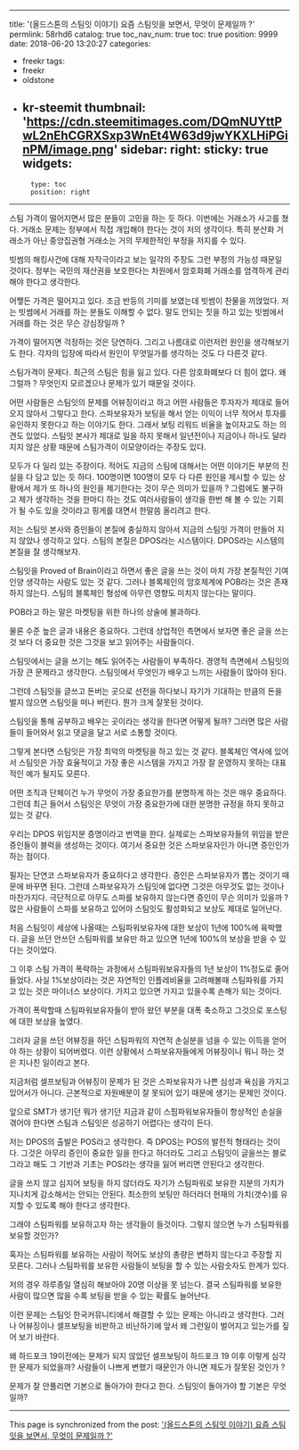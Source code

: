 
---
title: '(올드스톤의 스팀잇 이야기) 요즘 스팀잇을 보면서, 무엇이 문제일까 ?'
permlink: 58rhd6
catalog: true
toc_nav_num: true
toc: true
position: 9999
date: 2018-06-20 13:20:27
categories:
- freekr
tags:
- freekr
- oldstone
- kr-steemit
thumbnail: 'https://cdn.steemitimages.com/DQmNUYttPwL2nEhCGRXSxp3WnEt4W63d9jwYKXLHiPGinPM/image.png'
sidebar:
    right:
        sticky: true
widgets:
    -
        type: toc
        position: right
---


스팀 가격이 떨어지면서 많은 분들이 고민을 하는 듯 하다. 이번에는 거래소가 사고를 쳤다. 거래소 문제는 정부에서 직접 개입해야 한다는 것이 저의 생각이다. 특히 분산화 거래소가 아닌 중앙집권형 거래소는 거의 무제한적인 부정을 저지를 수 있다. 

빗썸의 해킹사건에 대해 자작극이라고 보는 일각의 주장도 그런 부정의 가능성 때문일 것이다. 정부는 국민의 재산권을 보호한다는 차원에서 암호화폐 거래소를 엄격하게 관리해야 한다고 생각한다. 

어쨓든 가격은 떨어지고 있다. 조금 반등의 기미를 보였는데 빗썸이 찬물을 끼얹었다. 저는 빗썸에서 거래를 하는 분들도 이해할 수 없다. 말도 안되는 짓을 하고 있는 빗썸에서 거래를 하는 것은 무슨  강심장일까 ? 

가격이 떨어지면 걱정하는 것은 당연하다. 그리고 나름대로 이런저런 원인을 생각해보기도 한다. 각자의 입장에 따라서 원인이 무엇일가를 생각하는 것도 다 다른것 같다. 

스팀가격이 문제다. 최근의 스팀은 힘을 잃고 있다. 다른 암호화폐보다 더 힘이 없다. 왜 그럴까 ?
무엇인지 모르겠으나 문제가 있기 때문일 것이다.

어떤 사람들은 스팀잇의 문제를 어뷰징이라고 하고 어떤 사람들은 투자자가 제대로 들어오지 않아서 그렇다고 한다. 스파보유자가 보팅을 해서 얻는 이익이 너무 적어서 투자를 유인하지 못한다고 하는 이야기도 한다. 그래서 보팅 리워드 비율을 높이자고도 하는 의견도 있었다. 스팀잇 본사가 제대로 일을 하지 못해서 일년전이나 지금이나 하나도 달라지지 않은 상황 때문에 스팀가격이 이모양이라는 주장도 있다. 

모두가 다 일리 있는 주장이다. 적어도 지금의 스팀에 대해서는 어떤 이야기든 부분의 진실을 다 담고 있는 듯 하다. 100명이면 100명이 모두 다 다른 원인을 제시할 수 있는 상황에서 제가 또 하나의 원인을 제기한다는 것이 무슨 의미가 있을까 ? 그럼에도 불구하고 제가 생각하는 것을 한마디 하는 것도 여러사람들이 생각을 한번 해 볼 수 있는 기회가 될 수도 있을 것이라고 핑게를 대면서 한말씀 올리려고 한다.

저는 스팀잇 본사와 증인들이 본질에 충실하지 않아서 지금의 스팀잇 가격이 만들어 지지 않았나 생각하고 있다. 스팀의 본질은  DPOS라는 시스템이다. DPOS라는 시스템의 본질을 잘 생각해보자. 

스팀잇을 Proved of Brain이라고 하면서 좋은 글을 쓰는 것이 마치 가장 본질적인 기여인양 생각하는 사람도 있는 것 같다. 그러나 블록체인의 암호체계에 POB라는 것은 존재하지 않는다. 스팀의 블록체인 형성에 아무런 영향도 미치지 않는다는 말이다. 

POB라고 하는 말은 마켓팅을 위한 하나의 상술에 불과하다. 

물론 수준 높은 글과 내용은 중요하다. 그런데 상업적인 측면에서 보자면 좋은 글을 쓰는 것 보다 더 중요한 것은 그것을 보고 읽어주는 사람들이다. 

스팀잇에서는 글을 쓰기는 해도 읽어주는 사람들이 부족하다. 경영적 측면에서 스팀잇의 가장 큰 문제라고 생각한다. 스팀잇에서 무엇인가 배우고 느끼는 사람들이 많아야 된다. 

그런데 스팀잇을 글쓰고 돈버는 곳으로 선전을 하다보니 자기가 기대하는 만큼의 돈을 벌지 않으면 스팀잇을 떠나 버린다. 뭔가 크게 잘못된 것이다. 

스팀잇을 통해 공부하고 배우는 곳이라는 생각을 한다면 어떻게 될까? 그러면 많은 사람들이 들어와서 읽고 댓글을 달고 서로 소통할 것이다. 

그렇게 본다면 스팀잇은 가장 최악의 마켓팅을 하고 있는 것 같다. 블록체인 역사에 있어서 스팀잇은 가장 효율적이고 가장 좋은 시스템을 가지고 가장 잘 운영하지 못하는 대표적인 예가 될지도 모른다. 

어떤 조직과 단체이건 누가 무엇이 가장 중요한가를 분명하게 하는 것은 매우 중요하다. 그런데 최근 들어서 스팀잇은 무엇이 가장 중요한가에 대한 분명한 규정을 하지 못하고 있는 것 같다.

우리는  DPOS 위임지분 증명이라고 번역을 한다. 실제로는 스파보유자들의 위임을 받은 증인들이 블럭을 생성하는 것이다. 여기서 중요한 것은 스파보유자인가 아니면 증인인가 하는 점이다. 

필자는 단연코 스파보유자가 중요하다고 생각한다. 증인은 스파보유자가 뽑는 것이기 때문에 바꾸면 된다. 그런데 스파보유자가 스팀잇에 없다면 그것은 아무것도 없는 것이나 마찬가지다. 극단적으로 아무도 스파를 보유하지 않는다면 증인이 무슨 의미가 있을까 ? 많은 사람들이 스파를 보유하고 있어야 스팀잇도 활성화되고 보상도 제대로 일어난다. 

 처음 스팀잇이 세상에 나올때는 스팀파워보유자에 대한 보상이 1년에 100%에 육박했다. 글을 쓰던 안쓰던 스팀파워를 보유만 하고 있으면 1년에 100%의 보상을 받을 수 있다는 것이었다. 

그 이후 스팀 가격이 폭락하는 과정에서 스팀파워보유자들의 1년 보상이 1%정도로 줄어들었다. 사실 1%보상이라는 것은 자연적인 인플레비율을 고려해볼때 스팀파워를 가지고 있는 것은 마이너스 보상이다. 가지고 있으면 가지고 있을수록 손해가 되는 것이다. 

가격이 폭락할때 스팀파워보유자들이 받아 왔던 부분을 대폭 축소하고 그것으로 포스팅에 대한 보상을 높였다.

그러자 글을 쓰던 어뷰징을 하던 스팀파워의 자연적 손실분을 넘을 수 있는 이득을 얻어야 하는 상황이 되어버렸다. 이런 상황에서 스파보유자들에게 어뷰징이니 뭐니 하는 것은 지나친 일이라고 본다. 

지금처럼 셀프보팅과 어뷰징이 문제가 된 것은 스파보유자가 나쁜 심성과 욕심을 가지고 있어서가 아니다. 근본적으로 자원배분이 잘 못되어 있기 때문에 생기는 문제인 것이다.

앞으로 SMT가 생기던 뭐가 생기던 지금과 같이 스핌파워보유자들이 항상적인 손실을 겪어야 한다면 스팀과 스팀잇은 성공하기 어렵다는 생각이 든다. 

 저는 DPOS의 출발은 POS라고 생각한다. 즉 DPOS는 POS의 발전적 형태라는 것이다. 그것은 아무리 증인이 중요한 일을 한다고 하더라도 그리고 스팀잇이 글을쓰는 블로그라고 해도 그 기반과 기초는 POS라는 생각을 잃어 버리면 안된다고 생각한다. 

글을 쓰지 않고 심지어 보팅을 하지 않더라도 자기가 스팀파워로 보유한 지분의 가치가 지나치게 감소해서는 안되는 안된다. 최소한의 보팅만 하더라더 현재의 가치(갯수)를 유지할 수 있도록 해야 한다고 생각한다.

그래야 스팀파워를 보유하고자 하는 생각들이 들것이다. 그렇지 않으면 누가 스팀파워를 보유할 것인가?

혹자는 스팀파워를 보유하는 사람이 적어도 보상의 총량은 변하지 않는다고 주장할 지 모른다. 그러나 스팀파워를 보유한 사람들이 보팅을 할 수 있는 사람숫자도 한계가 있다. 

저의 경우 하루종일 열심히 해보아야 20명 이상을 못 넘는다. 결국 스팀파워를 보유한 사람이 많으면 많을 수록 보팅을 받을 수 있는 확률도 늘어난다. 

이런 문제는 스팀잇 한국커뮤니티에서 해결할 수 있는 문제는 아니라고 생각한다. 그러나 어뷰징이나 셀프보팅을 비판하고 비난하기에 앞서 왜 그런일이 벌어지고 있는가를 짚어 보기 바란다.

왜  하드포크 19이전에는 문제가 되지 않았던 셀프보팅이 하드포크 19 이후 이렇게 심각한 문제가 되었을까? 사람들이 나쁘게 변했기 때문인가 아니면 제도가 잘못된 것인가 ?

문제가 잘 안풀리면 기본으로 돌아가야 한다고 한다. 스팀잇이 돌아가야 할 기본은 무엇일까?

- - -

This page is synchronized from the post: ['(올드스톤의 스팀잇 이야기) 요즘 스팀잇을 보면서, 무엇이 문제일까 ?'](https://steemit.com/@oldstone/58rhd6)
